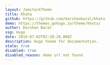 ```yaml
---
layout: JamstackTheme
title: Khata
github: https://github.com/darshanbaral/khata
demo: https://themes.gohugo.io/theme/khata/
author: Darshan Baral
ssg: Hugo
date: 2019-07-02T02:28:29.000Z
description: Hugo theme for documentation.
stale: true
disabled: true
disabled_reason: demo url not found
---
```

